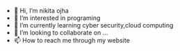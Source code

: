 - 👋 Hi, I’m nikita ojha 
- 👀 I’m interested in programing
- 🌱 I’m currently learning cyber security,cloud computing 
- 💞️ I’m looking to collaborate on ...
- 📫 How to reach me through my website 

<!---
blz43/blz43 is a ✨ special ✨ repository because its `README.md` (this file) appears on your GitHub profile.
You can click the Preview link to take a look at your changes.
--->
